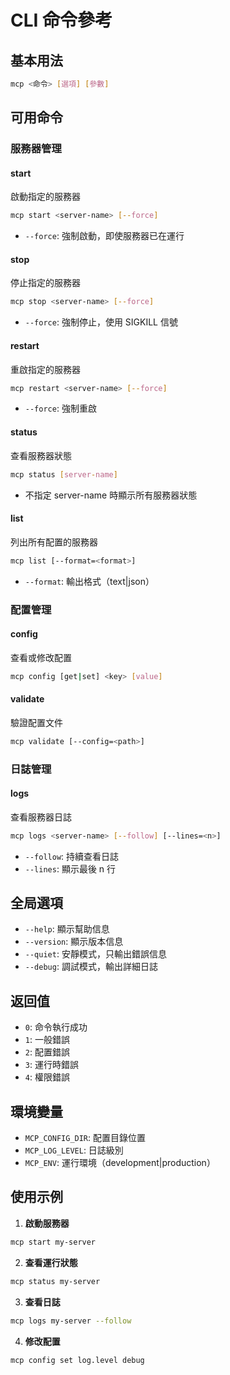 # CLI 命令參考

## 基本用法

```bash
mcp <命令> [選項] [參數]
```

## 可用命令

### 服務器管理

#### start
啟動指定的服務器
```bash
mcp start <server-name> [--force]
```
- `--force`: 強制啟動，即使服務器已在運行

#### stop
停止指定的服務器
```bash
mcp stop <server-name> [--force]
```
- `--force`: 強制停止，使用 SIGKILL 信號

#### restart
重啟指定的服務器
```bash
mcp restart <server-name> [--force]
```
- `--force`: 強制重啟

#### status
查看服務器狀態
```bash
mcp status [server-name]
```
- 不指定 server-name 時顯示所有服務器狀態

#### list
列出所有配置的服務器
```bash
mcp list [--format=<format>]
```
- `--format`: 輸出格式（text|json）

### 配置管理

#### config
查看或修改配置
```bash
mcp config [get|set] <key> [value]
```

#### validate
驗證配置文件
```bash
mcp validate [--config=<path>]
```

### 日誌管理

#### logs
查看服務器日誌
```bash
mcp logs <server-name> [--follow] [--lines=<n>]
```
- `--follow`: 持續查看日誌
- `--lines`: 顯示最後 n 行

## 全局選項

- `--help`: 顯示幫助信息
- `--version`: 顯示版本信息
- `--quiet`: 安靜模式，只輸出錯誤信息
- `--debug`: 調試模式，輸出詳細日誌

## 返回值

- `0`: 命令執行成功
- `1`: 一般錯誤
- `2`: 配置錯誤
- `3`: 運行時錯誤
- `4`: 權限錯誤

## 環境變量

- `MCP_CONFIG_DIR`: 配置目錄位置
- `MCP_LOG_LEVEL`: 日誌級別
- `MCP_ENV`: 運行環境（development|production）

## 使用示例

1. **啟動服務器**
```bash
mcp start my-server
```

2. **查看運行狀態**
```bash
mcp status my-server
```

3. **查看日誌**
```bash
mcp logs my-server --follow
```

4. **修改配置**
```bash
mcp config set log.level debug
``` 